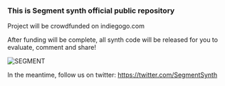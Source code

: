 ### This is Segment synth official public repository ###

Project will be crowdfunded on indiegogo.com

After funding will be complete, all synth code will be released for you to evaluate, comment and share!

![SEGMENT](http://www.segmentsynth.com/wp-content/uploads/2015/02/render6small.jpg)

In the meantime, follow us on twitter: https://twitter.com/SegmentSynth
